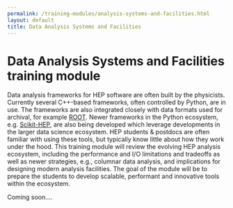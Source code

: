 ```yaml
---
permalink: /training-modules/analysis-systems-and-facilities.html
layout: default
title: Data Analysis Systems and Facilities
---
```


# Data Analysis Systems and Facilities training module

Data analysis frameworks for HEP software are often built by the
physicists. Currently several C++-based frameworks, often controlled
by Python, are in use. The frameworks are also integrated closely
with data formats used for archival, for example [ROOT](https://root.cern.ch). 
Newer frameworks in the Python ecosystem, e.g. [Scikit-HEP](https://scikit-hep.org),
are also being developed which leverage developments in the larger data 
science ecosystem. HEP students & postdocs are often familiar with using
these tools, but typically know little about how they work under the hood.
This training module will review the evolving HEP analysis ecosystem, 
including the performance and I/O limitations and tradeoffs as well as newer 
strategies, e.g., columnar data analysis, and implications for designing
modern analysis facilities. The goal of the module will be 
to prepare the students to develop scalable, performant and innovative
tools within the ecosystem.

Coming soon....


